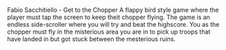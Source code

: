 Fabio Sacchitiello - Get to the Chopper
A flappy bird style game where the player must tap the screen to keep theit chopper flying. The game is an endless side-scroller where you will try and beat the highscore. You as the chopper must fly in the misterious area you are in to pick up troops that have landed in but got stuck between the mesterious ruins.
